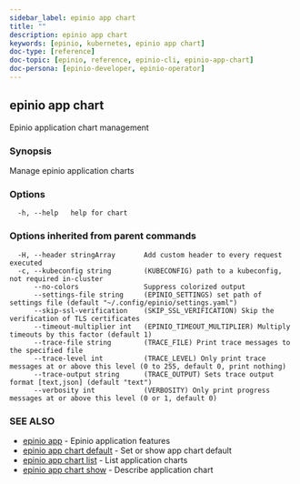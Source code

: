 ```yaml
---
sidebar_label: epinio app chart
title: ""
description: epinio app chart
keywords: [epinio, kubernetes, epinio app chart]
doc-type: [reference]
doc-topic: [epinio, reference, epinio-cli, epinio-app-chart]
doc-persona: [epinio-developer, epinio-operator]
---
```

## epinio app chart

Epinio application chart management

### Synopsis

Manage epinio application charts

### Options

```
  -h, --help   help for chart
```

### Options inherited from parent commands

```
  -H, --header stringArray       Add custom header to every request executed
  -c, --kubeconfig string        (KUBECONFIG) path to a kubeconfig, not required in-cluster
      --no-colors                Suppress colorized output
      --settings-file string     (EPINIO_SETTINGS) set path of settings file (default "~/.config/epinio/settings.yaml")
      --skip-ssl-verification    (SKIP_SSL_VERIFICATION) Skip the verification of TLS certificates
      --timeout-multiplier int   (EPINIO_TIMEOUT_MULTIPLIER) Multiply timeouts by this factor (default 1)
      --trace-file string        (TRACE_FILE) Print trace messages to the specified file
      --trace-level int          (TRACE_LEVEL) Only print trace messages at or above this level (0 to 255, default 0, print nothing)
      --trace-output string      (TRACE_OUTPUT) Sets trace output format [text,json] (default "text")
      --verbosity int            (VERBOSITY) Only print progress messages at or above this level (0 or 1, default 0)
```

### SEE ALSO

* [epinio app](../epinio_app.md)	 - Epinio application features
* [epinio app chart default](./epinio_app_chart_default.md)	 - Set or show app chart default
* [epinio app chart list](./epinio_app_chart_list.md)	 - List application charts
* [epinio app chart show](./epinio_app_chart_show.md)	 - Describe application chart

